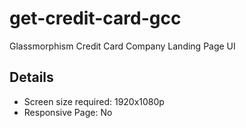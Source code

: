 # get-credit-card-gcc
Glassmorphism Credit Card Company Landing Page UI

## Details
- Screen size required: 1920x1080p
- Responsive Page: No

